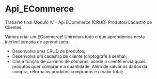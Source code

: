 # Api_ECommerce
Trabalho final Modulo IV - Api ECommerce (CRUD) Produtos/Cadastro de Clientes

Vamos criar um ECommerce! Uniremos tudo o que aprendemos nesta incrível jornada de aprendizado.

- Desenvolva uma CRUD de produtos;
- Desenvolva um cadastro de cliente (criptografe a senha);
- Crie a função de carrinho de compras, aonde o cliente envia quais produtos quer comprar e a 
  quantidade. Além de salvar os dados da compra, retorna os produtos comprados e o valor total;
